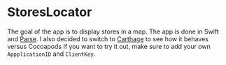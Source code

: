 # StoresLocator
The goal of the app is to display stores in a map. The app is done in Swift and [Parse](https://parse.com/). I also decided to switch to [Carthage](https://github.com/Carthage/Carthage) to see how it behaves versus Cocoapods If you want to try it out, make sure to add your own `AppplicationID` and `ClientKey`. 
